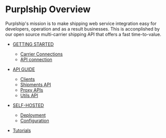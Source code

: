 # Purplship Overview <!-- {docsify-ignore} -->

Purplship's mission is to make shipping web service integration easy for developers, operation and as a result businesses.
This is acconplished by our open source multi-carrier shipping API that offers a fast time-to-value.

- [GETTING STARTED](/v2021.2/getting-started)
  - [Carrier Connections](/v2021.2/getting-started?id=carrier-connections)
  - [API connection](/v2021.2/getting-started?id=api-connection)

- [API GUIDE](/v2021.2/guides/reference?id=reference)
  - [Clients](/v2021.2/guides/reference?id=clients)
  - [Shipments API](/v2021.2/guides/shipments-api?id=shipments-api)
  - [Proxy APIs](/v2021.2/guides/proxy-apis?id=proxy-apis)
  - [Utils API](/v2021.2/guides/utils?id=miscallenous)

- [SELF-HOSTED](/v2021.2/docker?id=docker)
  - [Deployment](/docker?id=using-docker-compose)
  - [Configuration](/v2021.2/configuration?id=configuration)
  
- [Tutorials](/tutorials/index?id=tutorials)
